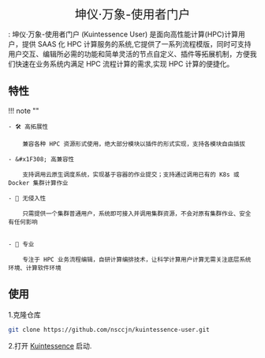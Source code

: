 <p align="center"><font size=5>坤仪·万象-使用者门户</font></p>

:  坤仪·万象-使用者门户 (Kuintessence User) 是面向高性能计算(HPC)计算用户，提供 SAAS 化 HPC 计算服务的系统,它提供了一系列流程模版，同时可支持用户交互、编辑所必需的功能和简单灵活的节点自定义、插件等拓展机制，方便我们快速在业务系统内满足 HPC 流程计算的需求,实现 HPC 计算的便捷化。

## 特性

!!! note ""

    - 🛠 高拓展性

        兼容各种 HPC 资源形式使用，绝大部分模块以插件的形式实现，支持各模块自由插拔

    - &#x1F308; 高兼容性

        支持调用云原生调度系统，实现基于容器的作业提交；支持通过调用已有的 K8s 或 Docker 集群计算作业

    - 🚀 无侵入性

        只需提供一个集群普通用户，系统即可接入并调用集群资源，不会对原有集群作业、安全有任何影响
      

    - 🎯 专业

        专注于 HPC 业务流程编辑，自研计算编排技术，让科学计算用户计算无需关注底层系统环境、计算软件环境


## 使用

1.克隆仓库

```bash
git clone https://github.com/nsccjn/kuintessence-user.git
```
2.打开 [Kuintessence](../server/index.md) 启动.

